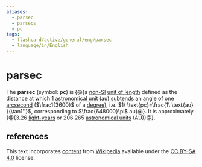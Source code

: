 ```yaml
---
aliases:
  - parsec
  - parsecs
  - pc
tags:
  - flashcard/active/general/eng/parsec
  - language/in/English
---
```


# parsec

The __parsec__ (symbol: __pc__) is {@{a [non-SI](International%20System%20of%20Units.md) [unit of length](unit%20of%20length.md) defined as the distance at which 1 [astronomical unit](astronomical%20unit.md) (au) [subtends](subtended%20angle.md) an [angle](angle.md) of one [arcsecond](minute%20and%20second%20of%20arc.md) ($\frac1{3600}$ of a [degree](degree%20(angle).md)), i.e. $1\ \text{pc}=\frac{1\ \text{au} }{\tan1''}$, corresponding to $\frac{648000}\pi$ au}@}. It is approximately {@{3.26 [light-years](light-year.md) or 206&nbsp;265 [astronomical units](astronomical%20unit.md) (AU)}@}.

## references

This text incorporates [content](https://en.wikipedia.org/wiki/parsec) from [Wikipedia](Wikipedia.md) available under the [CC BY-SA 4.0](https://creativecommons.org/licenses/by-sa/4.0/) license.
